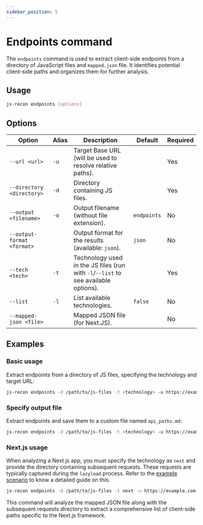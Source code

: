 ```yaml
---
sidebar_position: 5
---
```


# Endpoints command

The `endpoints` command is used to extract client-side endpoints from a directory of JavaScript files and `mapped.json` file. It identifies potential client-side paths and organizes them for further analysis.

## Usage

```bash
js-recon endpoints [options]
```

## Options

| Option                     | Alias | Description                                                                        | Default     | Required |
| -------------------------- | ----- | ---------------------------------------------------------------------------------- | ----------- | -------- |
| `--url <url>`              | `-u`  | Target Base URL (will be used to resolve relative paths).                          |             | Yes      |
| `--directory <directory>`  | `-d`  | Directory containing JS files.                                                     |             | Yes      |
| `--output <filename>`      | `-o`  | Output filename (without file extension).                                          | `endpoints` | No       |
| `--output-format <format>` |       | Output format for the results (available: `json`).                                 | `json`      | No       |
| `--tech <tech>`            | `-t`  | Technology used in the JS files (run with `-l`/`--list` to see available options). |             | Yes      |
| `--list`                   | `-l`  | List available technologies.                                                       | `false`     | No       |
| `--mapped-json <file>`     |       | Mapped JSON file (for Next.JS).                                                    |             | No       |

## Examples

### Basic usage

Extract endpoints from a directory of JS files, specifying the technology and target URL:

```bash
js-recon endpoints -d /path/to/js-files -t <technology> -u https://example.com
```

### Specify output file

Extract endpoints and save them to a custom file named `api_paths.md`:

```bash
js-recon endpoints -d /path/to/js-files -t <technology> -u https://example.com -o api_paths
```

### Next.js usage

When analyzing a Next.js app, you must specify the technology as `next` and provide the directory containing subsequent requests. These requests are typically captured during the `lazyload` process. Refer to the [example scenario](../example-scenarios/next-js.md#subsequent-requests) to know a detailed guide on this.

```bash
js-recon endpoints -d /path/to/js-files -t next -u https://example.com --mapped-json /path/to/mapped.json
```

This command will analyze the mapped JSON file along with the subsequent requests directory to extract a comprehensive list of client-side paths specific to the Next.js framework.
